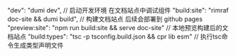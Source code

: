 "dev": "dumi dev", // 启动开发环境 在文档站点中调试组件
"build:site": "rimraf doc-site && dumi build", // 构建文档站点 后续会部署到 github pages
"preview:site": "npm run build:site && serve doc-site" // 本地预览构建后的文档站点
"build:types": "tsc -p tsconfig.build.json && cpr lib esm" // 执行tsc命令生成类型声明文件